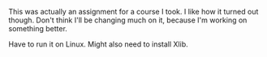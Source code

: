 This was actually an assignment for a course I took. I like how it turned out though. Don't think I'll be changing much on it, because I'm working on something better.

Have to run it on Linux. Might also need to install Xlib.
